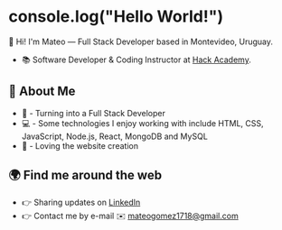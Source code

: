 # console.log("Hello World!")

👋 Hi! I'm Mateo — Full Stack Developer based in Montevideo, Uruguay.

- 📚 Software Developer & Coding Instructor at [Hack Academy](https://ha.dev/).

## 🚀 About Me
- 💪 - Turning into a Full Stack Developer
- 💻 - Some technologies I enjoy working with include HTML, CSS, JavaScript, Node.js, React, MongoDB and MySQL
- 🎨 - Loving the website creation

## 🌍 Find me around the web 
- 👉 Sharing updates on [LinkedIn](https://www.linkedin.com/in/mateo-g%C3%B3mez-mello/)
- 👉 Contact me by e-mail ✉️ mateogomez1718@gmail.com
